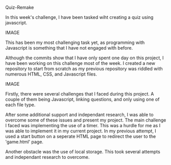 Quiz-Remake

In this week's challenge, I have been tasked wiht creating a quiz using javascript.

IMAGE

This has been my most challenging task yet, as programming with Javascript is something that I have not engaged with before. 

Although the commits show that I have only spent one day on this project, I have been working on this challenge most of the week. I created a new repository to start from scratch as my previous repository was riddled with numerous HTML, CSS, and Javascript files.

IMAGE

Firstly, there were several challenges that I faced during this project. A couple of them being Javascript, linking questions, and only using one of each file type.

After some additional support and independant research, I was able to overcome some of these issues and present my project. The main challenge I faced was implementing the use of a timer. This was a hurdle for me as I was able to implement it in my current project. In my previous attempt, I used a start button on a seperate HTML page to redirect the user to the 'game.html' page. 

Another obstacle was the use of local storage. This took several attempts and independant research to overcome.